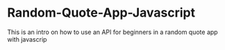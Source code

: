 # Random-Quote-App-Javascript
This is an intro on how to use an API for beginners in a random quote app with javascrip
